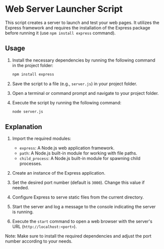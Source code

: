 # Web Server Launcher Script

This script creates a server to launch and test your web pages. It utilizes the Express framework and requires the installation of the Express package before running it (use `npm install express` command).

## Usage

1. Install the necessary dependencies by running the following command in the project folder:
    ```bash
    npm install express
    ```

2. Save the script to a file (e.g., `server.js`) in your project folder.

3. Open a terminal or command prompt and navigate to your project folder.

4. Execute the script by running the following command:
    ```bash
    node server.js
    ```


## Explanation

1. Import the required modules:
   - `express`: A Node.js web application framework.
   - `path`: A Node.js built-in module for working with file paths.
   - `child_process`: A Node.js built-in module for spawning child processes.

2. Create an instance of the Express application.

3. Set the desired port number (default is `3000`). Change this value if needed.

4. Configure Express to serve static files from the current directory.

5. Start the server and log a message to the console indicating the server is running.

6. Execute the `start` command to open a web browser with the server's URL (`http://localhost:<port>`).

Note: Make sure to install the required dependencies and adjust the port number according to your needs.

